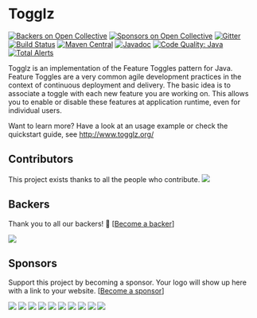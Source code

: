 # Togglz
[![Backers on Open Collective](https://opencollective.com/togglz/backers/badge.svg)](#backers) [![Sponsors on Open Collective](https://opencollective.com/togglz/sponsors/badge.svg)](#sponsors) [![Gitter](https://badges.gitter.im/togglz/togglz.svg)](https://gitter.im/togglz/togglz)
[![Build Status](https://travis-ci.org/togglz/togglz.svg?branch=master)](https://travis-ci.org/togglz/togglz)
[![Maven Central](https://img.shields.io/maven-central/v/org.togglz/togglz-core.svg)](https://maven-badges.herokuapp.com/maven-central/org.togglz/togglz-core)
[![Javadoc](https://javadoc-emblem.rhcloud.com/doc/org.togglz/togglz-core/badge.svg?prefix=v&color=blue)](http://www.javadoc.io/doc/org.togglz/togglz-core)
[![Code Quality: Java](https://img.shields.io/lgtm/grade/java/g/togglz/togglz.svg?logo=lgtm&logoWidth=18)](https://lgtm.com/projects/g/togglz/togglz/context:java)
[![Total Alerts](https://img.shields.io/lgtm/alerts/g/togglz/togglz.svg?logo=lgtm&logoWidth=18)](https://lgtm.com/projects/g/togglz/togglz/alerts)

 Togglz is an implementation of the Feature Toggles pattern for Java. Feature Toggles are a very common agile development practices in the context of continuous deployment and delivery. The basic idea is to associate a toggle with each new feature you are working on. This allows you to enable or disable these features at application runtime, even for individual users.

 Want to learn more? Have a look at an usage example or check the quickstart guide, see http://www.togglz.org/
 

## Contributors

This project exists thanks to all the people who contribute. 
<a href="../../graphs/contributors"><img src="https://opencollective.com/togglz/contributors.svg?width=890" /></a>


## Backers

Thank you to all our backers! 🙏 [[Become a backer](https://opencollective.com/togglz#backer)]

<a href="https://opencollective.com/togglz#backers" target="_blank"><img src="https://opencollective.com/togglz/backers.svg?width=890"></a>


## Sponsors

Support this project by becoming a sponsor. Your logo will show up here with a link to your website. [[Become a sponsor](https://opencollective.com/togglz#sponsor)]

<a href="https://opencollective.com/togglz/sponsor/0/website" target="_blank"><img src="https://opencollective.com/togglz/sponsor/0/avatar.svg"></a>
<a href="https://opencollective.com/togglz/sponsor/1/website" target="_blank"><img src="https://opencollective.com/togglz/sponsor/1/avatar.svg"></a>
<a href="https://opencollective.com/togglz/sponsor/2/website" target="_blank"><img src="https://opencollective.com/togglz/sponsor/2/avatar.svg"></a>
<a href="https://opencollective.com/togglz/sponsor/3/website" target="_blank"><img src="https://opencollective.com/togglz/sponsor/3/avatar.svg"></a>
<a href="https://opencollective.com/togglz/sponsor/4/website" target="_blank"><img src="https://opencollective.com/togglz/sponsor/4/avatar.svg"></a>
<a href="https://opencollective.com/togglz/sponsor/5/website" target="_blank"><img src="https://opencollective.com/togglz/sponsor/5/avatar.svg"></a>
<a href="https://opencollective.com/togglz/sponsor/6/website" target="_blank"><img src="https://opencollective.com/togglz/sponsor/6/avatar.svg"></a>
<a href="https://opencollective.com/togglz/sponsor/7/website" target="_blank"><img src="https://opencollective.com/togglz/sponsor/7/avatar.svg"></a>
<a href="https://opencollective.com/togglz/sponsor/8/website" target="_blank"><img src="https://opencollective.com/togglz/sponsor/8/avatar.svg"></a>
<a href="https://opencollective.com/togglz/sponsor/9/website" target="_blank"><img src="https://opencollective.com/togglz/sponsor/9/avatar.svg"></a>


